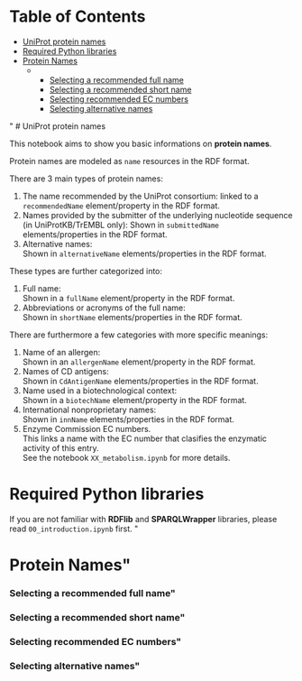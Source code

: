 <h1>Table of Contents<span class=\"tocSkip\"></span></h1>
<div class=\"toc\"><ul class=\"toc-item\"><li><span><a href=\"#UniProt-protein-names\" data-toc-modified-id=\"UniProt-protein-names-1\">UniProt protein names</a></span></li><li><span><a href=\"#Required-Python-libraries\" data-toc-modified-id=\"Required-Python-libraries-2\">Required Python libraries</a></span></li><li><span><a href=\"#Protein-Names\" data-toc-modified-id=\"Protein-Names-3\">Protein Names</a></span><ul class=\"toc-item\"><li><ul class=\"toc-item\"><li><span><a href=\"#Selecting-a-recommended-full-name\" data-toc-modified-id=\"Selecting-a-recommended-full-name-3.0.1\">Selecting a recommended full name</a></span></li><li><span><a href=\"#Selecting-a-recommended-short-name\" data-toc-modified-id=\"Selecting-a-recommended-short-name-3.0.2\">Selecting a recommended short name</a></span></li><li><span><a href=\"#Selecting-recommended-EC-numbers\" data-toc-modified-id=\"Selecting-recommended-EC-numbers-3.0.3\">Selecting recommended EC numbers</a></span></li><li><span><a href=\"#Selecting-alternative-names\" data-toc-modified-id=\"Selecting-alternative-names-3.0.4\">Selecting alternative names</a></span></li></ul></li></ul></li></ul></div>"
# UniProt protein names

This notebook aims to show you basic informations on **protein names**.   

Protein names are modeled as `name` resources in the RDF format. 

There are 3 main types of protein names:  

 1. The name recommended by the UniProt consortium: linked to a `recommendedName` element/property in the RDF format.  
 2. Names provided by the submitter of the underlying nucleotide sequence (in UniProtKB/TrEMBL only):
    Shown in `submittedName` elements/properties in the RDF format.  
 3. Alternative names:  
    Shown in `alternativeName` elements/properties in the RDF format.  

These types are further categorized into:  

 1. Full name:  
    Shown in a `fullName` element/property in the RDF format.  
 2. Abbreviations or acronyms of the full name:  
    Shown in `shortName` elements/properties in the RDF format.  

There are furthermore a few categories with more specific meanings:  

  1. Name of an allergen:  
     Shown in an `allergenName` element/property in the RDF format.  
  2. Names of CD antigens:  
     Shown in `CdAntigenName` elements/properties in the RDF format.  
  3. Name used in a biotechnological context:  
     Shown in a `biotechName` element/property in the RDF format.  
  4. International nonproprietary names:  
     Shown in `innName` elements/properties in the RDF format.  
  5. Enzyme Commission EC numbers.  
     This links a name with the EC number that clasifies the enzymatic activity of this entry.  
     See the notebook `XX_metabolism.ipynb` for more details.  
# Required Python libraries

If you are not familiar with **RDFlib** and **SPARQLWrapper** libraries, please read `00_introduction.ipynb` first. "
# Protein Names"
### Selecting a recommended full name"
### Selecting a recommended short name"
### Selecting recommended EC numbers"
### Selecting alternative names"
